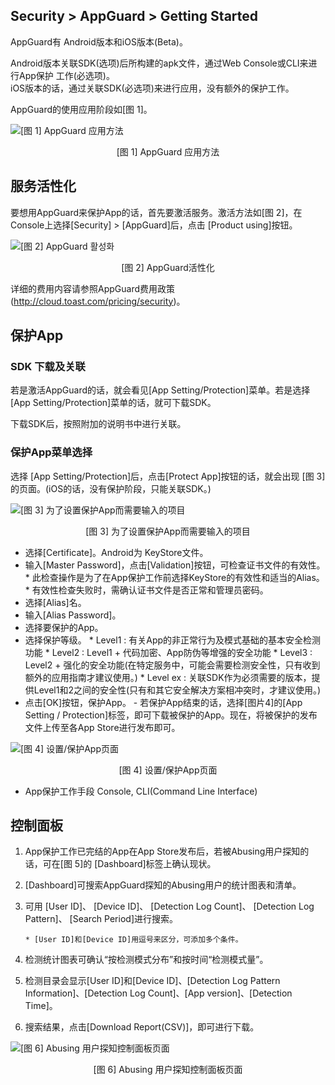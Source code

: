 ## Security > AppGuard > Getting Started

AppGuard有 Android版本和iOS版本(Beta)。

Android版本关联SDK(选项)后所构建的apk文件，通过Web Console或CLI来进行App保护 工作(必选项)。<br>
iOS版本的话，通过关联SDK(必选项)来进行应用，没有额外的保护工作。

AppGuard的使用应用阶段如[图 1]。

![[图 1] AppGuard 应用方法](http://static.toastoven.net/prod_appguard/figure1.png)

<center>[图 1] AppGuard 应用方法</center>

## 服务活性化

要想用AppGuard来保护App的话，首先要激活服务。激活方法如[图 2]，在Console上选择[Security] > [AppGuard]后，点击 [Product using]按钮。

![[图 2] AppGuard 활성화](http://static.toastoven.net/prod_appguard/figure2.png)
<center>[图 2] AppGuard活性化</center>

详细的费用内容请参照AppGuard费用政策(<http://cloud.toast.com/pricing/security>)。

## 保护App

### SDK 下载及关联

若是激活AppGuard的话，就会看见[App Setting/Protection]菜单。若是选择 [App Setting/Protection]菜单的话，就可下载SDK。

下载SDK后，按照附加的说明书中进行关联。

### 保护App菜单选择

选择 [App Setting/Protection]后，点击[Protect App]按钮的话，就会出现 [图 3]的页面。(iOS的话，没有保护阶段，只能关联SDK。)

![[图 3] 为了设置保护App而需要输入的项目](http://static.toastoven.net/prod_appguard/figure4.png)
<center>[图 3] 为了设置保护App而需要输入的项目</center>

* 选择[Certificate]。Android为 KeyStore文件。
* 输入[Master Password]，点击[Validation]按钮，可检查证书文件的有效性。
        * 此检查操作是为了在App保护工作前选择KeyStore的有效性和适当的Alias。
        * 有效性检查失败时，需确认证书文件是否正常和管理员密码。
* 选择[Alias]名。
* 输入[Alias Password]。
* 选择要保护的App。
* 选择保护等级。
        * Level1 : 有关App的非正常行为及模式基础的基本安全检测功能
        * Level2 : Level1 + 代码加密、App防伪等增强的安全功能
        * Level3 : Level2 + 强化的安全功能(在特定服务中，可能会需要检测安全性，只有收到额外的应用指南才建议使用。)
        * Level ex : 关联SDK作为必须需要的版本，提供Level1和2之间的安全性(只有和其它安全解决方案相冲突时，才建议使用。)
* 点击[OK]按钮，保护App。 
    \- 若保护App结束的话，选择\[图片4\]的[App Setting / Protection]标签，即可下载被保护的App。现在，将被保护的发布文件上传至各App Store进行发布即可。 
   
![[图 4] 设置/保护App页面](http://static.toastoven.net/prod_appguard/figure5.png)
<center>[图 4] 设置/保护App页面</center>

* App保护工作手段 Console, CLI(Command Line Interface)

## 控制面板

1.  App保护工作已完结的App在App Store发布后，若被Abusing用户探知的话，可在[图 5]的 [Dashboard]标签上确认现状。

2.  [Dashboard]可搜索AppGuard探知的Abusing用户的统计图表和清单。

3.  可用 [User ID]、 [Device ID]、 [Detection Log Count]、 [Detection Log Pattern]、 [Search Period]进行搜索。

        * [User ID]和[Device ID]用逗号来区分，可添加多个条件。
        
4.  检测统计图表可确认“按检测模式分布”和按时间“检测模式量”。

5.  检测目录会显示[User ID]和[Device ID]、[Detection Log Pattern Information]、[Detection Log Count]、[App version]、[Detection Time]。

6.  搜索结果，点击[Download Report(CSV)]，即可进行下载。

![[图 6] Abusing 用户探知控制面板页面](http://static.toastoven.net/prod_appguard/figure6.png)
<center>[图 6] Abusing 用户探知控制面板页面</center>
